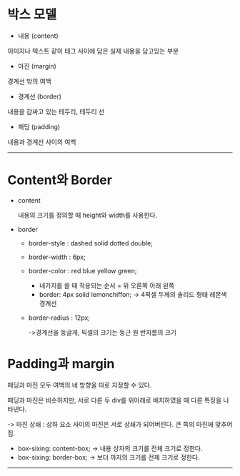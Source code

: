 <h1> 박스 모델</h1>

- 내용 (content)

이미지나 텍스트 같이 태그 사이에 담은 실제 내용을 담고있는 부분

- 마진 (margin)

경계선 밖의 여백

- 경계선 (border)

내용을 감싸고 있는 테두리, 테두리 선

- 패딩 (padding)

내용과 경계선 사이의 여백

------------------

<h1> Content와 Border</h1>

- content

  내용의 크기를 정의할 때 height와 width를 사용한다. 

- border

   - border-style : dashed solid dotted double;

   - border-width : 6px;

   - border-color : red blue yellow green;

     - 네가지를 쓸 때 적용되는 순서 = 위 오른쪽 아래 왼쪽
     - border: 4px solid lemonchiffon; -> 4픽셀 두께의 솔리드 형태 레몬색 경계선 

  - border-radius : 12px;

    ->경계선을 둥글게, 픽셀의 크기는 둥근 원 반지름의 크기

<h1>Padding과 margin</h1>

패딩과 마진 모두 여백의 네 방향을 따로 지정할 수 있다. 

패딩과 마진은 비슷하지만, 서로 다른 두 div를 위아래로 배치하였을 때 다른 특징을 나타낸다. 

-> 마진 상쇄 : 상하 요소 사이의 마진은 서로 상쇄가 되어버린다. 큰 쪽의 마진에 맞추어짐. 

- box-sixing: content-box; -> 내용 상자의 크기를 전체 크기로 정한다. 
- box-sixing: border-box; -> 보더 까지의 크기를 전체 크기로 정한다. 

--------------------------

